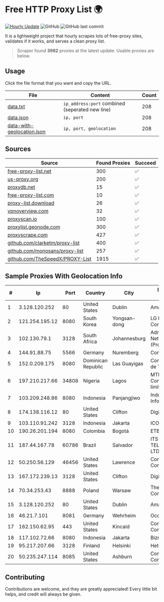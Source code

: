 
# Free HTTP Proxy List 🌍

[![Hourly Update](https://github.com/mertguvencli/http-proxy-list/actions/workflows/main.yml/badge.svg?branch=main)](https://github.com/mertguvencli/http-proxy-list/actions/workflows/main.yml)
![GitHub](https://img.shields.io/github/license/mertguvencli/http-proxy-list)
![GitHub last commit](https://img.shields.io/github/last-commit/mertguvencli/http-proxy-list)

It is a lightweight project that hourly scrapes lots of free-proxy sites, validates if it works, and serves a clean proxy list.


> Scraper found **3982** proxies at the latest update. Usable proxies are below.

## Usage

Click the file format that you want and copy the URL.


|File|Content|Count|
|----|-------|-----|
|[data.txt](https://raw.githubusercontent.com/mertguvencli/http-proxy-list/main/proxy-list/data.txt)|`ip_address:port` combined (seperated new line)|208|
|[data.json](https://raw.githubusercontent.com/mertguvencli/http-proxy-list/main/proxy-list/data.json)|`ip, port`|208|
|[data-with-geolocation.json](https://raw.githubusercontent.com/mertguvencli/http-proxy-list/main/proxy-list/data-with-geolocation.json)|`ip, port, geolocation`|208|

## Sources

|Source|Found Proxies|Succeed|
|------|-------------|-------|
|[free-proxy-list.net](https://free-proxy-list.net)|300|✅|
|[us-proxy.org](https://www.us-proxy.org)|200|✅|
|[proxydb.net](http://proxydb.net)|15|✅|
|[free-proxy-list.com](https://free-proxy-list.com/?page=&port=&type%5B%5D=http&type%5B%5D=https&up_time=0&search=Search)|10|✅|
|[proxy-list.download](https://www.proxy-list.download/HTTP)|26|✅|
|[vpnoverview.com](https://vpnoverview.com/privacy/anonymous-browsing/free-proxy-servers)|32|✅|
|[proxyscan.io](https://www.proxyscan.io)|100|✅|
|[proxylist.geonode.com](https://proxylist.geonode.com/api/proxy-list?limit=300&page=1&sort_by=lastChecked&sort_type=desc&protocols=http,https)|300|✅|
|[proxyscrape.com](https://api.proxyscrape.com/v2/?request=displayproxies&protocol=http&timeout=10000&country=all&ssl=all&anonymity=all)|427|✅|
|[github.com/clarketm/proxy-list](https://raw.githubusercontent.com/clarketm/proxy-list/master/proxy-list-raw.txt)|400|✅|
|[github.com/monosans/proxy-list](https://raw.githubusercontent.com/monosans/proxy-list/main/proxies/http.txt)|257|✅|
|[github.com/TheSpeedX/PROXY-List](https://raw.githubusercontent.com/TheSpeedX/PROXY-List/master/http.txt)|1915|✅|


## Sample Proxies With Geolocation Info

|#|Ip|Port|Country|City|Internet Service Provider|
|-|--|----|-------|----|-------------------------|
|1|3.128.120.252|80|United States|Dublin|Amazon.com, Inc.|
|2|121.254.195.12|8080|South Korea|Yongsan-dong|LG DACOM Corporation|
|3|102.130.79.1|3128|South Africa|Johannesburg|Adnexus Celerity Networks (Proprietary) Limited|
|4|144.91.88.75|5566|Germany|Nuremberg|Contabo GmbH|
|5|152.0.209.175|8080|Dominican Republic|Las Guayigas|Compañía Dominicana de Teléfonos S. A.|
|6|197.210.217.66|34808|Nigeria|Lagos|MTN NIGERIA Communication limited|
|7|103.209.248.86|8080|Indonesia|Panjangjiwo|Indonesia Network Information Center|
|8|174.138.116.12|80|United States|Clifton|DigitalOcean, LLC|
|9|103.110.91.242|3128|Indonesia|Jakarta|ICONPLN|
|10|190.26.201.194|8080|Colombia|Bogotá|ETB - Colombia|
|11|187.44.167.78|60786|Brazil|Salvador|ITS TELECOMUNICACOES LTDA|
|12|50.250.56.129|46456|United States|Lawrence|Comcast Cable Communications, LLC|
|13|167.172.239.13|3128|United States|Clifton|DigitalOcean, LLC|
|14|70.34.253.43|8888|Poland|Warsaw|The Constant Company, LLC|
|15|3.128.120.252|80|United States|Dublin|Amazon.com, Inc.|
|16|46.21.7.101|8081|Germany|Wehrheim|Occino GmbH|
|17|162.150.62.95|443|United States|Kincaid|Comcast Cable Communications, LLC|
|18|117.102.72.66|8080|Indonesia|Jakarta|Biznet Networks|
|19|95.217.207.66|3128|Finland|Helsinki|Hetzner Online GmbH|
|20|50.235.247.114|8085|United States|Ashburn|Comcast Cable Communications, LLC|



## Contributing

Contributions are welcome, and they are greatly appreciated! Every
little bit helps, and credit will always be given.

